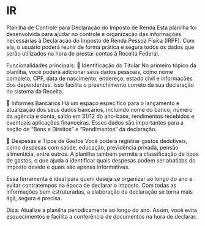# IR
Planilha de Controle para Declaração do Imposto de Renda
Esta planilha foi desenvolvida para ajudar no controle e organização das informações necessárias à Declaração do Imposto de Renda Pessoa Física (IRPF). Com ela, o usuário poderá reunir de forma prática e segura todos os dados que serão utilizados na hora de prestar contas à Receita Federal.

Funcionalidades principais:
🔹 Identificação do Titular
No primeiro tópico da planilha, você poderá adicionar seus dados pessoais, como nome completo, CPF, data de nascimento, endereço, estado civil e informações dos dependentes. Isso facilita o preenchimento correto da sua declaração no sistema da Receita.

🔹 Informes Bancários
Há um espaço específico para o lançamento e atualização dos seus dados bancários, incluindo nome do banco, número da agência e conta, saldo em 31/12 do ano-base, rendimentos recebidos e eventuais aplicações financeiras. Esses dados são importantes para a seção de “Bens e Direitos” e “Rendimentos” da declaração.

🔹 Despesas e Tipos de Gastos
Você poderá registrar gastos dedutíveis, como despesas com saúde, educação, previdência privada, pensão alimentícia, entre outros. A planilha também permite a classificação de tipos de gastos, o que ajuda a identificar quais despesas podem ser abatidas do imposto devido e quais são apenas informativas.

Essa ferramenta é ideal para quem deseja se organizar ao longo do ano e evitar contratempos na época de declarar o imposto. Com todas as informações bem estruturadas, a elaboração da declaração se torna mais ágil, segura e precisa.

Dica: Atualize a planilha periodicamente ao longo do ano. Assim, você evita esquecimentos e facilita a conferência de documentos na hora de declarar.
